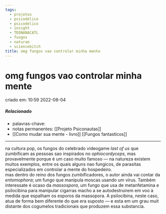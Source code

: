 ```yaml
---
tags:
  - projetos
  - psicodélico
  - psicodelico
  - insight
  - TEONANACATL
  - fungos
  - naturae
  - sciencebitch
title: omg fungos vao controlar minha mente
---
```


# omg fungos vao controlar minha mente

criado em: 10:59 2022-08-04

##### Relacionado

- palavras-chave: 
- notas permanentes: [[Projeto Psiconautas]]
- [[Como mudar sua mente - livro]] [[Fungos fantasticos]]

---

na cultura pop, os fungos do celebrado videogame *last of us* que zumbificam as pessoas sao inspirados no *ophiocordyceps*, mas provavelmente porque é um caso muito famoso — na natureza existem muitos exemplos, entre os quais alguns nao fungicos, de parasitas especializados em controlar a mente do hospedeiro.  
mas dentro do reino dos fungos zumbificadores, o autor ainda vai contar da *entomophora*; um fungo que manipula moscas usando um vírus. Também interessate é ocaso da *massospora*, um fungo que usa de metanfetamina e psilocibina para manipular cigarras macho a se autodestruirem em voo à medida que espalham os esporos da massopora. A psilocibina, neste caso, atua de forma bem diferente do que era suposto — e esta em um grau muit distante dos cogumelos tradicionais que produzem essa substancia. 
